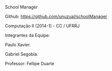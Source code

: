 School Manager

Github: https://github.com/unuzual/schoolManager

Computação II (2014-1) - CC / UFRRJ

Integrantes da Equipe:

Paulo Xavier.

Gabriel Segobia.

Professor: Fellipe Duarte
